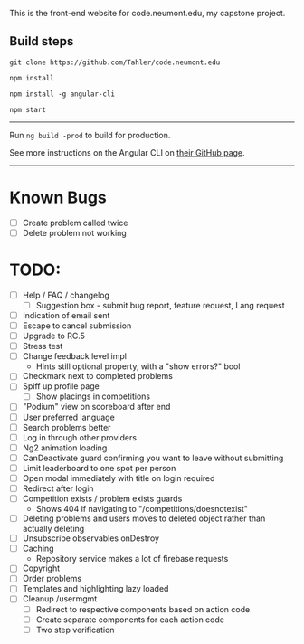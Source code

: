 This is the front-end website for code.neumont.edu, my capstone project.

## Build steps

`git clone https://github.com/Tahler/code.neumont.edu`

`npm install`

`npm install -g angular-cli`

`npm start`

-------------------------------------------------------------------------------

Run `ng build -prod` to build for production.

See more instructions on the Angular CLI on
[their GitHub page](https://github.com/angular/angular-cli).

-------------------------------------------------------------------------------

# Known Bugs

- [ ] Create problem called twice
- [ ] Delete problem not working

# TODO:

- [ ] Help / FAQ / changelog
  - [ ] Suggestion box - submit bug report, feature request, Lang request
- [ ] Indication of email sent
- [ ] Escape to cancel submission
- [ ] Upgrade to RC.5
- [ ] Stress test
- [ ] Change feedback level impl
  - Hints still optional property, with a "show errors?" bool
- [ ] Checkmark next to completed problems
- [ ] Spiff up profile page
  - [ ] Show placings in competitions
- [ ] "Podium" view on scoreboard after end
- [ ] User preferred language
- [ ] Search problems better
- [ ] Log in through other providers
- [ ] Ng2 animation loading
- [ ] CanDeactivate guard confirming you want to leave without submitting
- [ ] Limit leaderboard to one spot per person
- [ ] Open modal immediately with title on login required
- [ ] Redirect after login
- [ ] Competition exists / problem exists guards
  - Shows 404 if navigating to "/competitions/doesnotexist"
- [ ] Deleting problems and users moves to deleted object rather than actually deleting
- [ ] Unsubscribe observables onDestroy
- [ ] Caching
  - Repository service makes a lot of firebase requests
- [ ] Copyright
- [ ] Order problems
- [ ] Templates and highlighting lazy loaded
- [ ] Cleanup /usermgmt
  - [ ] Redirect to respective components based on action code
  - [ ] Create separate components for each action code
  - [ ] Two step verification
